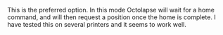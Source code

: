 This is the preferred option.  In this mode Octolapse will wait for a home command, and will then request a position once the home is complete.  I have tested this on several printers and it seems to work well.
